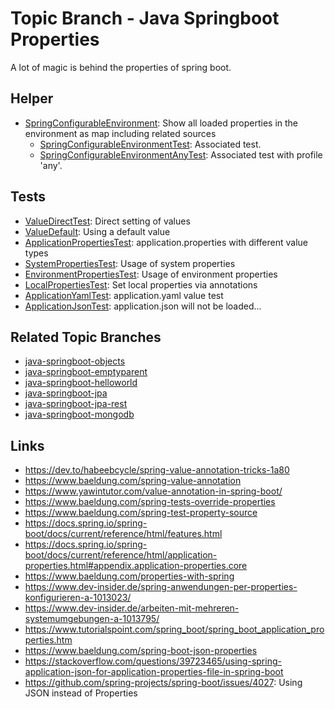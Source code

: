 # Topic Branch - Java Springboot Properties

A lot of magic is behind the properties of spring boot.

## Helper
* [SpringConfigurableEnvironment](https://github.com/fluentcodes/sandbox/blob/java-springboot-properties/src/main/java/org/fluentcodes/sandbox/springboot/SpringConfigurableEnvironment.java): Show all loaded properties in the environment as map including related sources
  * [SpringConfigurableEnvironmentTest](https://github.com/fluentcodes/sandbox/blob/java-springboot-properties/src/test/java/org/fluentcodes/sandbox/springboot/SpringConfigurableEnvironmentTest.java): Associated test.
  * [SpringConfigurableEnvironmentAnyTest](https://github.com/fluentcodes/sandbox/blob/java-springboot-properties/src/test/java/org/fluentcodes/sandbox/springboot/SpringConfigurableEnvironmentAnyTest.java): Associated test with profile 'any'.


## Tests
* [ValueDirectTest](https://github.com/fluentcodes/sandbox/blob/java-springboot-properties/src/test/java/org/fluentcodes/sandbox/springboot/ValueDirectTest.java): Direct setting of values
* [ValueDefault](https://github.com/fluentcodes/sandbox/blob/java-springboot-properties/src/test/java/org/fluentcodes/sandbox/springboot/ValueDefaultTest.java): Using a default value
* [ApplicationPropertiesTest](https://github.com/fluentcodes/sandbox/blob/java-springboot-properties/src/test/java/org/fluentcodes/sandbox/springboot/ApplicationPropertiesTest.java): application.properties with different value types
* [SystemPropertiesTest](https://github.com/fluentcodes/sandbox/blob/java-springboot-properties/src/test/java/org/fluentcodes/sandbox/springboot/SystemPropertiesTest.java): Usage of system properties
* [EnvironmentPropertiesTest](https://github.com/fluentcodes/sandbox/blob/java-springboot-properties/src/test/java/org/fluentcodes/sandbox/springboot/EnvironmentPropertiesTest.java): Usage of environment properties
* [LocalPropertiesTest](https://github.com/fluentcodes/sandbox/blob/java-springboot-properties/src/test/java/org/fluentcodes/sandbox/springboot/LocalPropertiesTest.java): Set local properties via annotations
* [ApplicationYamlTest](https://github.com/fluentcodes/sandbox/blob/java-springboot-properties/src/test/java/org/fluentcodes/sandbox/springboot/ApplicationYamlTest.java): application.yaml value test
* [ApplicationJsonTest](https://github.com/fluentcodes/sandbox/blob/java-springboot-properties/src/test/java/org/fluentcodes/sandbox/springboot/ApplicationJsonTest.java): application.json will not be loaded...


## Related Topic Branches
* [java-springboot-objects](https://github.com/fluentcodes/sandbox/tree/java-springboot-objects)
* [java-springboot-emptyparent](https://github.com/fluentcodes/sandbox/tree/java-springboot-emptyparent)
* [java-springboot-helloworld](https://github.com/fluentcodes/sandbox/tree/javaspring-boot-helloworld)
* [java-springboot-jpa](https://github.com/fluentcodes/sandbox/tree/java-springboot-jpa)
* [java-springboot-jpa-rest](https://github.com/fluentcodes/sandbox/tree/java-springboot-jpa-rest)
* [java-springboot-mongodb](https://github.com/fluentcodes/sandbox/tree/java-springboot-mongodb)

## Links
* https://dev.to/habeebcycle/spring-value-annotation-tricks-1a80
* https://www.baeldung.com/spring-value-annotation
* https://www.yawintutor.com/value-annotation-in-spring-boot/
* https://www.baeldung.com/spring-tests-override-properties
* https://www.baeldung.com/spring-test-property-source
* https://docs.spring.io/spring-boot/docs/current/reference/html/features.html
* https://docs.spring.io/spring-boot/docs/current/reference/html/application-properties.html#appendix.application-properties.core
* https://www.baeldung.com/properties-with-spring
* https://www.dev-insider.de/spring-anwendungen-per-properties-konfigurieren-a-1013023/
* https://www.dev-insider.de/arbeiten-mit-mehreren-systemumgebungen-a-1013795/
* https://www.tutorialspoint.com/spring_boot/spring_boot_application_properties.htm
* https://www.baeldung.com/spring-boot-json-properties
* https://stackoverflow.com/questions/39723465/using-spring-application-json-for-application-properties-file-in-spring-boot
* https://github.com/spring-projects/spring-boot/issues/4027: Using JSON instead of Properties
